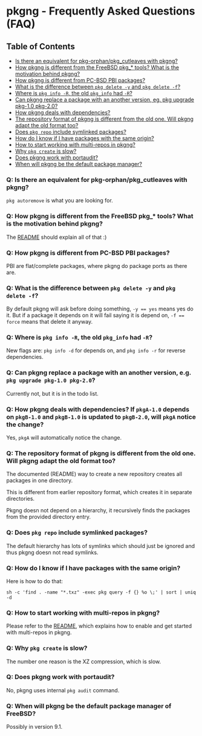 pkgng - Frequently Asked Questions (FAQ)
========================================

Table of Contents
-----------------

* [Is there an equivalent for pkg-orphan/pkg_cutleaves with pkgng?](#1)
* [How pkgng is different from the FreeBSD pkg_* tools? What is the motivation behind pkgng?](#2)
* [How pkgng is different from PC-BSD PBI packages?](#3)
* [What is the difference between `pkg delete -y` and `pkg delete -f`?](#4)
* [Where is `pkg info -R`, the old `pkg_info` had `-R`?](#5)
* [Can pkgng replace a package with an another version, eg. pkg upgrade pkg-1.0 pkg-2.0?](#6)
* [How pkgng deals with dependencies?](#7)
* [The repository format of pkgng is different from the old one. Will pkgng adapt the old format too?](#8)
* [Does `pkg repo` include symlinked packages?](#9)
* [How do I know if I have packages with the same origin?](#10)
* [How to start working with multi-repos in pkgng?](#11)
* [Why `pkg create` is slow?](#12)
* [Does pkgng work with portaudit?](#13)
* [When will pkgng be the default package manager?](#14)

<a name="1"></a>
### Q: Is there an equivalent for pkg-orphan/pkg_cutleaves with pkgng?

`pkg autoremove` is what you are looking for.

<a name="2"></a>
### Q: How pkgng is different from the FreeBSD pkg_* tools? What is the motivation behind pkgng?

The [README](https://github.com/pkgng/pkgng/blob/master/README.md) should explain all of that :)

<a name="3"></a>
### Q: How pkgng is different from PC-BSD PBI packages?

PBI are flat/complete packages, where pkgng do package ports as there are.

<a name="4"></a>
### Q: What is the difference between `pkg delete -y` and `pkg delete -f`?

By default pkgng will ask before doing something, `-y == yes` means yes do it.
But if a package it depends on it will fail saying it is depend on, `-f == force` means that delete it anyway.

<a name="5"></a>
### Q: Where is `pkg info -R`, the old `pkg_info` had `-R`?

New flags are: `pkg info -d` for depends on, and `pkg info -r` for reverse dependencies.

<a name="6"></a>
### Q: Can pkgng replace a package with an another version, e.g. `pkg upgrade pkg-1.0 pkg-2.0`?

Currently not, but it is in the todo list.

<a name="7"></a>
### Q: How pkgng deals with dependencies? If `pkgA-1.0` depends on `pkgB-1.0` and `pkgB-1.0` is updated to `pkgB-2.0`, will `pkgA` notice the change?

Yes, `pkgA` will automatically notice the change.

<a name="8"></a>
### Q: The repository format of pkgng is different from the old one. Will pkgng adapt the old format too?

The documented (README) way to create a new repository creates all packages in one directory. 

This is different from earlier repository format, which creates it in separate directories.

Pkgng doesn not depend on a hierarchy, it recursively finds the packages from the provided directory entry.

<a name="9"></a>
### Q: Does `pkg repo` include symlinked packages?

The default hierarchy has lots of symlinks which should just be ignored and thus pkgng doesn not read symlinks.

<a name="10"></a>
### Q: How do I know if I have packages with the same origin?

Here is how to do that:

    sh -c 'find . -name "*.txz" -exec pkg query -f {} %o \;' | sort | uniq -d

<a name="11"></a>
### Q: How to start working with multi-repos in pkgng?

Please refer to the [README](https://github.com/pkgng/pkgng/blob/master/README.md#multirepos), which explains how to enable and get started with multi-repos in pkgng.

<a name="12"></a>
### Q: Why `pkg create` is slow?

The number one reason is the XZ compression, which is slow.

<a name="13"></a>
### Q: Does pkgng work with portaudit?

No, pkgng uses internal `pkg audit` command.

<a name="14"></a>
### Q: When will pkgng be the default package manager of FreeBSD?

Possibly in version 9.1.
